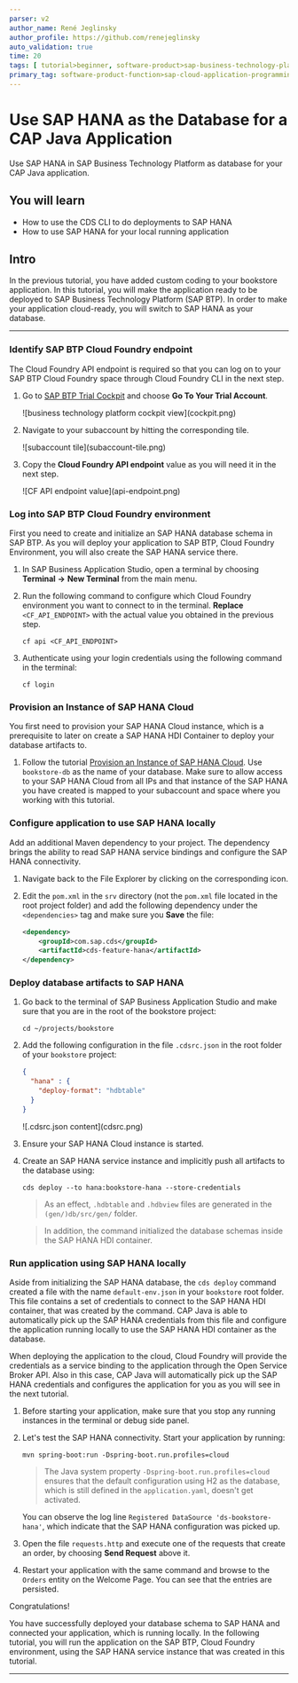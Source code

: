 ```yaml
---
parser: v2
author_name: René Jeglinsky
author_profile: https://github.com/renejeglinsky
auto_validation: true
time: 20
tags: [ tutorial>beginner, software-product>sap-business-technology-platform, programming-tool>java, software-product>sap-business-application-studio]
primary_tag: software-product-function>sap-cloud-application-programming-model
---
```


# Use SAP HANA as the Database for a CAP Java Application
<!-- description --> Use SAP HANA in SAP Business Technology Platform as database for your CAP Java application.

## You will learn
  - How to use the CDS CLI to do deployments to SAP HANA
  - How to use SAP HANA for your local running application

## Intro
In the previous tutorial, you have added custom coding to your bookstore application. In this tutorial, you will make the application ready to be deployed to SAP Business Technology Platform (SAP BTP). In order to make your application cloud-ready, you will switch to SAP HANA as your database.

---

### Identify SAP BTP Cloud Foundry endpoint


The Cloud Foundry API endpoint is required so that you can log on to your SAP BTP Cloud Foundry space through Cloud Foundry CLI in the next step.

1. Go to [SAP BTP Trial Cockpit](https://cockpit.hanatrial.ondemand.com/cockpit#/home/trial) and choose **Go To Your Trial Account**.

    <!-- border -->![business technology platform cockpit view](cockpit.png)

2. Navigate to your subaccount by hitting the corresponding tile.

    <!-- border -->![subaccount tile](subaccount-tile.png)

3. Copy the **Cloud Foundry API endpoint** value as you will need it in the next step.

    <!-- border -->![CF API endpoint value](api-endpoint.png)


### Log into SAP BTP Cloud Foundry environment


First you need to create and initialize an SAP HANA database schema in SAP BTP. As you will deploy your application to SAP BTP, Cloud Foundry Environment, you will also create the SAP HANA service there.

1. In SAP Business Application Studio, open a terminal by choosing **Terminal** **&rarr;** **New Terminal** from the main menu.

2. Run the following command to configure which Cloud Foundry environment you want to connect to in the terminal. **Replace** `<CF_API_ENDPOINT>` with the actual value you obtained in the previous step.

    ```Shell/Bash
    cf api <CF_API_ENDPOINT>
    ```

3. Authenticate using your login credentials using the following command in the terminal:

    ```Shell/Bash
    cf login
    ```




### Provision an Instance of SAP HANA Cloud


You first need to provision your SAP HANA Cloud instance, which is a prerequisite to later on create a SAP HANA HDI Container to deploy your database artifacts to.

1. Follow the tutorial [Provision an Instance of SAP HANA Cloud](hana-cloud-mission-trial-2). Use `bookstore-db` as the name of your database. Make sure to allow access to your SAP HANA Cloud from all IPs and that instance of the SAP HANA you have created is mapped to your subaccount and space where you working with this tutorial.



### Configure application to use SAP HANA locally


Add an additional Maven dependency to your project. The dependency brings the ability to read SAP HANA service bindings and configure the SAP HANA connectivity.

1. Navigate back to the File Explorer by clicking on the corresponding icon.

2. Edit the `pom.xml` in the `srv` directory (not the `pom.xml` file located in the root project folder) and add the following dependency under the `<dependencies>` tag and make sure you **Save** the file:

    ```xml
    <dependency>
        <groupId>com.sap.cds</groupId>
        <artifactId>cds-feature-hana</artifactId>
    </dependency>
    ```

### Deploy database artifacts to SAP HANA


1. Go back to the terminal of SAP Business Application Studio and make sure that you are in the root of the bookstore project:

    ```Shell/Bash
    cd ~/projects/bookstore
    ```

2. Add the following configuration in the file `.cdsrc.json` in the root folder of your `bookstore` project:

    ```JSON
    {
      "hana" : {
        "deploy-format": "hdbtable"
      }
    }
    ```

    <!-- border -->![.cdsrc.json content](cdsrc.png)

3. Ensure your SAP HANA Cloud instance is started.

4. Create an SAP HANA service instance and implicitly push all artifacts to the database using:

    ```Shell/Bash
    cds deploy --to hana:bookstore-hana --store-credentials
    ```

    > As an effect, `.hdbtable` and `.hdbview` files are generated in the `(gen/)db/src/gen/` folder.

    > In addition, the command initialized the database schemas inside the SAP HANA HDI container.




### Run application using SAP HANA locally


Aside from initializing the SAP HANA database, the `cds deploy` command created a file with the name `default-env.json` in your `bookstore` root folder. This file contains a set of credentials to connect to the SAP HANA HDI container, that was created by the command. CAP Java is able to automatically pick up the SAP HANA credentials from this file and configure the application running locally to use the SAP HANA HDI container as the database.

When deploying the application to the cloud, Cloud Foundry will provide the credentials as a service binding to the application through the Open Service Broker API. Also in this case, CAP Java will automatically pick up the SAP HANA credentials and configures the application for you as you will see in the next tutorial.


1. Before starting your application, make sure that you stop any running instances in the terminal or debug side panel.

2. Let's test the SAP HANA connectivity. Start your application by running:

    ```Shell/Bash
    mvn spring-boot:run -Dspring-boot.run.profiles=cloud
    ```
    >The Java system property `-Dspring-boot.run.profiles=cloud` ensures that the default configuration using H2 as the database, which is still defined in the `application.yaml`, doesn't get activated.

    You can observe the log line `Registered DataSource 'ds-bookstore-hana'`, which indicate that the SAP HANA configuration was picked up.

3. Open the file `requests.http` and execute one of the requests that create an order, by choosing **Send Request** above it.

4. Restart your application with the same command and browse to the `Orders` entity on the Welcome Page. You can see that the entries are persisted.

Congratulations!

You have successfully deployed your database schema to SAP HANA and connected your application, which is running locally. In the following tutorial, you will run the application on the SAP BTP, Cloud Foundry environment, using the SAP HANA service instance that was created in this tutorial.



---
